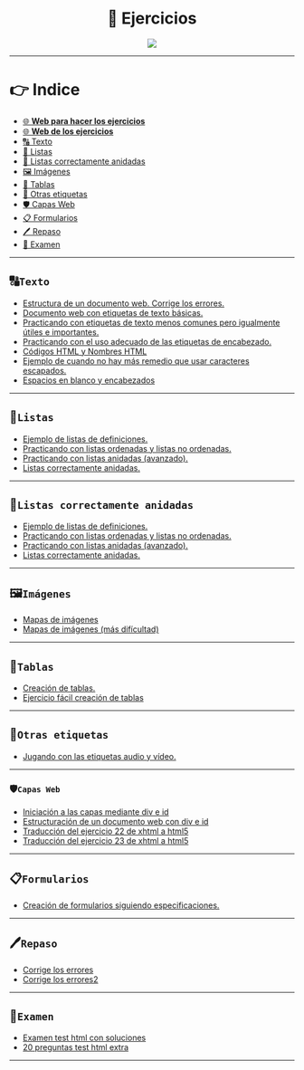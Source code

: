 <div align="center">

# 🦾 Ejercicios

<img src='https://media.giphy.com/media/FhHBo0W2uae1gjCaMx/giphy.gif'>

</div>

---

# 👉 Indice

- [🌐 **Web para hacer los ejercicios**](https://www.programiz.com/html/online-compiler/)
- [🌐 **Web de los ejercicios**](https://francescricart.com/tutorial-html/ejercicios-html/)
- [🔠 Texto](#texto)
- [📃 Listas](#listas)
- [📜 Listas correctamente anidadas](#listas-correctamente-anidadas)
- [🖼 Imágenes](#imágenes)
- [📏 Tablas](#tablas)
- [🧷 Otras etiquetas](#otras-etiquetas)
- [🛡 Capas Web](#capas-web)
- [📋 Formularios](#formularios)
- [🖊 Repaso](#repaso)
- [📝 Examen](#examen)

---

## 🔠`Texto`

- [Estructura de un documento web. Corrige los errores.]()
- [Documento web con etiquetas de texto básicas.]()
- [Practicando con etiquetas de texto menos comunes pero igualmente útiles e importantes.]()
- [Practicando con el uso adecuado de las etiquetas de encabezado.]()
- [Códigos HTML y Nombres HTML]()
- [Ejemplo de cuando no hay más remedio que usar caracteres escapados.]()
- [Espacios en blanco y encabezados]()

---

## 📃`Listas`

- [Ejemplo de listas de definiciones.]()
- [Practicando con listas ordenadas y listas no ordenadas.]()
- [Practicando con listas anidadas (avanzado).]()
- [Listas correctamente anidadas.]()

---

## 📜`Listas correctamente anidadas`

- [Ejemplo de listas de definiciones.]()
- [Practicando con listas ordenadas y listas no ordenadas.]()
- [Practicando con listas anidadas (avanzado).]()
- [Listas correctamente anidadas.]()

---

## 🖼`Imágenes`

- [Mapas de imágenes]()
- [Mapas de imágenes (más difícultad)]()

---

## 📏`Tablas`

- [Creación de tablas.]()
- [Ejercicio fácil creación de tablas]()

---

## 🧷`Otras etiquetas`
- [Jugando con las etiquetas audio y vídeo.]()

---

### 🛡`Capas Web`
- [Iniciación a las capas mediante div e id]()
- [Estructuración de un documento web con div e id]()
- [Traducción del ejercicio 22 de xhtml a html5]()
- [Traducción del ejercicio 23 de xhtml a html5]()

---

## 📋`Formularios`
- [Creación de formularios siguiendo especificaciones.]()

---

## 🖊`Repaso`
- [Corrige los errores]()
- [Corrige los errores2]()

---

## 📝`Examen`
- [Examen test html con soluciones]()
- [20 preguntas test html extra]()

---